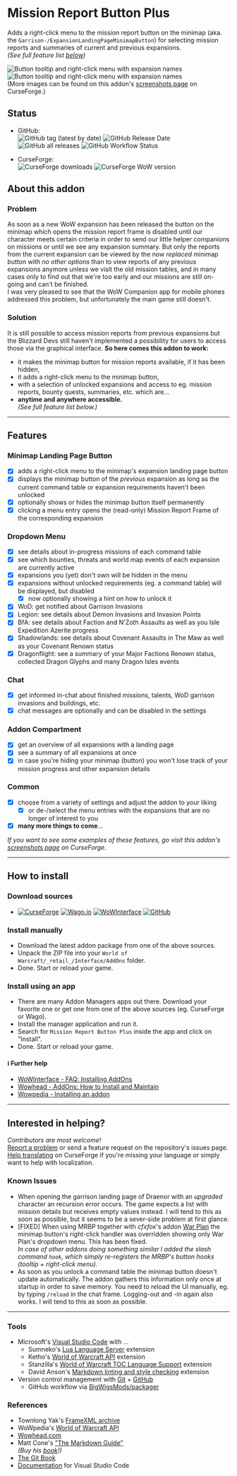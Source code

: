 # Mission Report Button Plus  
  
Adds a right-click menu to the mission report button on the minimap (aka. the `Garrison-/ExpansionLandingPageMinimapButton`) for selecting mission reports and summaries of current and previous expansions.  
*(See full feature list [below](#features))*  
  
![Button tooltip and right-click menu with expansion names](https://raw.githubusercontent.com/erglo/mission-report-button-plus/main/.screenshots/mbrp_tooltip-dropdown_df-winter.jpg "Button tooltip and right-click menu with expansion names")
![Button tooltip and right-click menu with expansion names](https://raw.githubusercontent.com/erglo/mission-report-button-plus/main/.screenshots/mrbp_menu-tooltip_df-summary.jpg "The MRBP Dragon Isles Summary tooltip")  
(More images can be found on this addon's [screenshots page](https://www.curseforge.com/wow/addons/mission-report-button-plus/screenshots) on CurseForge.)  
  
## Status  
  
+ GitHub:  
  ![GitHub tag (latest by date)](https://img.shields.io/github/v/tag/erglo/mission-report-button-plus?label=latest&logo=GitHub&logoColor=lightgray) ![GitHub Release Date](https://img.shields.io/github/release-date/erglo/mission-report-button-plus?logo=GitHub&logoColor=lightgray) ![GitHub all releases](https://img.shields.io/github/downloads/erglo/mission-report-button-plus/total?logo=GitHub&logoColor=lightgray) ![GitHub Workflow Status](https://img.shields.io/github/actions/workflow/status/erglo/mission-report-button-plus/release.yml?branch=main&logo=GitHub&logoColor=lightgray)  
  
+ CurseForge:  
  ![CurseForge downloads](https://cf.way2muchnoise.eu/full_461804_%20(E04E14-5A5A5A-FFFFFF-010101-1C1C1C).svg) ![CurseForge WoW version](https://cf.way2muchnoise.eu/versions/WoW-retail%20_461804_latest(5A5A5A-E04E14-FFFFFF-010101).svg)  
  
## About this addon  
  
### Problem  
  
As soon as a new WoW expansion has been released the button on the minimap which opens the mission report frame is disabled until our character meets certain criteria in order to send our little helper companions on missions or until we see any expansion summary. But only the reports from the current expansion can be viewed by the now *replaced* minimap button with *no other options* than to view reports of any previous expansions anymore unless we visit the old mission tables, and in many cases only to find out that we're too early and our missions are still on-going and can't be finished.  
I was very pleased to see that the WoW Companion app for mobile phones addressed this problem, but unfortunately the main game still doesn't.  
  
### Solution  
  
It is still possible to access mission reports from previous expansions but the Blizzard Devs still haven't implemented a possibility for users to access those via the graphical interface. **So here comes this addon to work:**  
  
+ it makes the minimap button for mission reports available, if it has been hidden,  
+ it adds a right-click menu to the minimap button,  
+ with a selection of unlocked expansions and access to eg. mission reports, bounty quests, summaries, etc. which are...  
+ **anytime and anywhere accessible.**  
*(See full feature list below.)*  
  
----  
  
## Features  
  
### Minimap Landing Page Button  
  
+ [x] adds a right-click menu to the minimap's expansion landing page button  
+ [x] displays the minimap button of the *previous* expansion as long as the current command table or expansion requirements haven't been unlocked  
+ [x] optionally shows or hides the minimap button itself permanently  
+ [x] clicking a menu entry opens the (read-only) Mission Report Frame of the corresponding expansion  

### Dropdown Menu

+ [x] see details about in-progress missions of each command table  
+ [x] see which bounties, threats and world map events of each expansion are currently active  
+ [x] expansions you (yet) don't own will be hidden in the menu  
+ [x] expansions without unlocked requirements (eg. a command table) will be displayed, but disabled  
  + [x] now optionally showing a hint on how to unlock it  
+ [x] WoD: get notified about Garrison Invasions  
+ [x] Legion: see details about Demon Invasions and Invasion Points  
+ [x] BfA: see details about Faction and N'Zoth Assaults as well as you Isle Expedition Azerite progress  
+ [x] Shadowlands: see details about Covenant Assaults in The Maw as well as your Covenant Renown status  
+ [x] Dragonflight: see a summary of your Major Factions Renown status, collected Dragon Glyphs and many Dragon Isles events  
  
### Chat  
  
+ [x] get informed in-chat about finished missions, talents, WoD garrison invasions and buildings, etc.  
+ [x] chat messages are optionally and can be disabled in the settings  
  
### Addon Compartment  
  
+ [x] get an overview of all expansions with a landing page  
+ [x] see a summary of all expansions at once  
+ [x] in case you're hiding your minimap (button) you won't lose track of your mission progress and other expansion details  
  
### Common  
  
+ [x] choose from a variety of settings and adjust the addon to your liking  
  + [x] or de-/select the menu entries with the expansions that are no longer of interest to you  
+ [x] **many more things to come**...  
  
*If you want to see some examples of these features, go visit this addon's [screenshots page](https://www.curseforge.com/wow/addons/mission-report-button-plus/screenshots) on CurseForge.*  
  
----  
  
## How to install  

### Download sources  
  
+ [![CurseForge](https://img.shields.io/badge/%F0%9F%94%97-CurseForge-f16436)](https://www.curseforge.com/wow/addons/mission-report-button-plus "CurseForge.com") [![Wago.io](https://img.shields.io/badge/%F0%9F%94%97-Wago.io-c1272d)](https://addons.wago.io/addons/mission-report-button-plus "Wago.io") [![WoWInterface](https://img.shields.io/badge/%F0%9F%94%97-WoWInterface-da8a00)](https://www.wowinterface.com/downloads/info26583-MissionReportButtonPlus.html "WOWInterface.com") [![GitHub](https://img.shields.io/badge/%F0%9F%94%97-GitHub-6e7681)](https://github.com/erglo/mission-report-button-plus "GitHub.com")  
<!-- Part below is needed for CurseForge's lame Markdown rendering efforts -->
<!-- + [CurseForge](https://www.curseforge.com/wow/addons/mission-report-button-plus),
[Wago.io](https://addons.wago.io/addons/mission-report-button-plus),
[WoWInterface](https://www.wowinterface.com/downloads/info26583-MissionReportButtonPlus.html),
[GitHub](https://github.com/erglo/mission-report-button-plus).   -->
  
### Install manually  
  
+ Download the latest addon package from one of the above sources.  
+ Unpack the ZIP file into your `World of Warcraft/_retail_/Interface/AddOns` folder.  
+ Done. Start or reload your game.  
  
### Install using an app  
  
+ There are many Addon Managers apps out there. Download your favorite one or get one from one of the above sources (eg. CurseForge or Wago).  
+ Install the manager application and run it.  
+ Search for `Mission Report Button Plus` inside the app and click on "Install".  
+ Done. Start or reload your game.  
  
#### ℹ Further help  
  
+ [WoWInterface - FAQ: Installing AddOns](https://www.wowinterface.com/forums/faq.php?faq=install)  
+ [Wowhead - AddOns: How to Install and Maintain](https://www.wowhead.com/guide/addons-how-to-install-and-maintain-1998)  
+ [Wowpedia - Installing an addon](https://wowpedia.fandom.com/wiki/AddOn#Installing_an_addon)  
  
----  

## Interested in helping?  
  
*Contributors are most welcome!*  
[Report a problem](https://github.com/erglo/mission-report-button-plus/issues) or send a feature request on the repository's issues page.  
[Help translating](https://www.curseforge.com/wow/addons/mission-report-button-plus/localization) on CurseForge if you're missing your language or simply want to help with localization.  
  
### Known Issues  
  
+ When opening the garrison landing page of Draenor with an *upgraded* character an recursion error occurs. The game expects a list with mission details but receives empty values instead. I will tend to this as soon as possible, but it seems to be a sever-side problem at first glance.  
+ [FIXED] When using MRBP together with *cfxfox*'s addon [War Plan](https://beta.curseforge.com/wow/addons/war-plan) the minimap button's right-click handler was overridden showing only War Plan's dropdown menu. This has been fixed.  
*In case of other addons doing something similar I added the slash command `hook`, which simply re-registers the MRBP's button hooks (tooltip + right-click menu).*  
+ As soon as you unlock a command table the minimap button doesn't update automatically. The addon gathers this information only once at startup in order to save memory. You need to reload the UI manually, eg. by typing `/reload` in the chat frame. Logging-out and -in again also works. I will tend to this as soon as possible.  
  
----  
  
### Tools  
  
+ Microsoft's [Visual Studio Code](https://code.visualstudio.com) with ...  
  + Sumneko's [Lua Language Server](https://github.com/LuaLS/lua-language-server) extension  
  + Ketho's [World of Warcraft API](https://github.com/Ketho/vscode-wow-api) extension  
  + Stanzilla's [World of Warcraft TOC Language Support](https://github.com/Stanzilla/vscode-wow-toc) extension  
  + David Anson's [Markdown linting and style checking](https://github.com/DavidAnson/vscode-markdownlint) extension  
+ Version control management with [Git](https://git-scm.com) + [GitHub](https://github.com/)  
  + GitHub workflow via [BigWigsMods/packager](https://github.com/BigWigsMods/packager)  
  
### References  
  
+ Townlong Yak's [FrameXML archive](https://www.townlong-yak.com/framexml/live)  
+ WoWpedia's [World of Warcraft API](https://wowpedia.fandom.com/wiki/World_of_Warcraft_API)  
+ [Wowhead.com](https://www.wowhead.com)  
+ Matt Cone's ["The Markdown Guide"](https://www.markdownguide.org)  
  *(Buy his [book](https://www.markdownguide.org/book)!)*  
+ [The Git Book](https://git-scm.com/book)  
+ [Documentation](https://code.visualstudio.com/docs) for Visual Studio Code  
